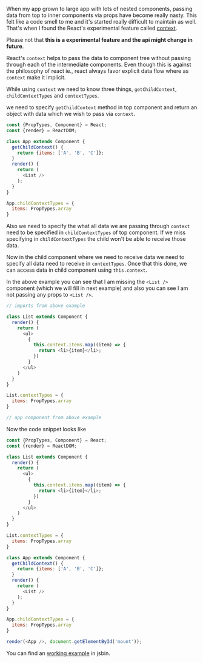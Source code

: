 <!--


---
 "ReactJS : context"
excerpt: "ReactJS : context"
date: 2016-02-16 00:00:00 IST
updated: 2016-02-16 00:00:00 IST
categories: javascript
tags: reactjs
---

-->
<!DOCTYPE html>
<html>

<head>
  <title>basic-git-workflow</title>
  <meta charset="utf-8">
  <meta name="viewport" content="width=device-width, initial-scale=1.0">


  <link rel="stylesheet" href="./css/bootstrap.css">
  <link rel="stylesheet" href="./css/bootstrap.grid.css">
  <link rel="stylesheet" href="./css/bootstrap.min.css">
  <link rel="stylesheet" href="./css/bootstrap-reboot.min.css">
  <link rel="stylesheet" href="./css/bootstrap.css.map">
  <link rel="stylesheet" href="./css/blog-home.css">
  <link rel="stylesheet" href="./css/prism.css">
  <script async defer src="./css/prism.js"></script>
</head>
<!--------------------------------------------------------------------------------------------------->
<!--------------------------------------------------------------------------------------------------->
<!--------------------------------------------------------------------------------------------------->
<!--------------------------------------------------------------------------------------------------->
<!--------------------------------------------------------------------------------------------------->




<body>

When my app grown to large app with lots of nested components, passing data from top to inner components via props have become really nasty. This felt like a code smell to me and it's started really difficult to maintain as well. That's when I found the React's experimental feature called [context](http://facebook.github.io/react/docs/context.html).

Please not that **this is a experimental feature and the api might change in future**.

React's `context` helps to pass the data to component tree without passing through each of the intermediate components. Even though this is against the philosophy of react ie., react always favor explicit data flow where as `context` make it implicit.

While using `context` we need to know three things, `getChildContext`, `childContextTypes` and `contextTypes`.

we need to specify `getChildContext` method in top component and return an object with data which we wish to pass via `context`.

~~~ js
const {PropTypes, Component} = React;
const {render} = ReactDOM;

class App extends Component {
  getChildContext() {
    return {items: ['A', 'B', 'C']};
  }
  render() {
    return (
      <List />
    );
  }
}

App.childContextTypes = {
  items: PropTypes.array
}
~~~

Also we need to specify the what all data we are passing through `context` need to be specified in `childContextTypes` of top component. If we miss specifying in `childContextTypes` the child won't be able to receive those data.

Now in the child component where we need to receive data we need to specify all data need to receive in `contextTypes`. Once that this done, we can access data in child component using `this.context`.

In the above example you can see that I am missing the `<List />` component (which we will fill in next example) and also you can see I am not passing any props to `<List />`. 

~~~ js
// imports from above example

class List extends Component {
  render() {
    return (
      <ul>
        {
          this.context.items.map((item) => {
            return <li>{item}</li>;
          })
        }
      </ul>
    )
  }
}

List.contextTypes = {
  items: PropTypes.array
}

// app component from above example
~~~

Now the code snippet looks like

~~~ js
const {PropTypes, Component} = React;
const {render} = ReactDOM;

class List extends Component {
  render() {
    return (
      <ul>
        {
          this.context.items.map((item) => {
            return <li>{item}</li>;
          })
        }
      </ul>
    )
  }
}

List.contextTypes = {
  items: PropTypes.array
}

class App extends Component {
  getChildContext() {
    return {items: ['A', 'B', 'C']};
  }
  render() {
    return (
      <List />
    );
  }
}

App.childContextTypes = {
  items: PropTypes.array
}

render(<App />, document.getElementById('mount'));
~~~

You can find an [working example](https://jsbin.com/bivile/edit?js,output) in jsbin.
